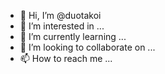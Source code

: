 - 👋 Hi, I’m @duotakoi
- 👀 I’m interested in ...
- 🌱 I’m currently learning ...
- 💞️ I’m looking to collaborate on ...
- 📫 How to reach me ...

<!---
duotakoi/duotakoi is a ✨ special ✨ repository because its `README.md` (this file) appears on your GitHub profile.
You can click the Preview link to take a look at your changes.
--->

